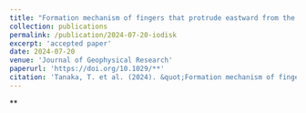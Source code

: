 ```yaml
---
title: "Formation mechanism of fingers that protrude eastward from the Io plasma disk during the interchange instability"
collection: publications
permalink: /publication/2024-07-20-iodisk
excerpt: 'accepted paper'
date: 2024-07-20
venue: 'Journal of Geophysical Research'
paperurl: 'https://doi.org/10.1029/**'
citation: 'Tanaka, T. et al. (2024). &quot;Formation mechanism of fingers that protrude eastward from the Io plasma disk during the interchange instability&quot; <i>Journal of Geophysical Research</i>. **, **.'
---
```


**

